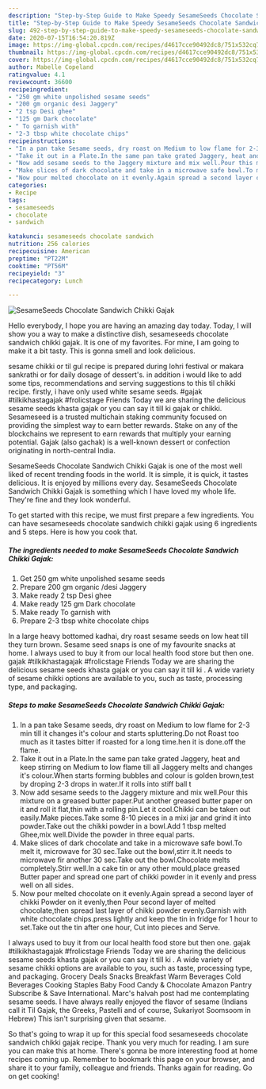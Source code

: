 ```yaml
---
description: "Step-by-Step Guide to Make Speedy SesameSeeds Chocolate Sandwich Chikki Gajak"
title: "Step-by-Step Guide to Make Speedy SesameSeeds Chocolate Sandwich Chikki Gajak"
slug: 492-step-by-step-guide-to-make-speedy-sesameseeds-chocolate-sandwich-chikki-gajak
date: 2020-07-15T16:54:20.819Z
image: https://img-global.cpcdn.com/recipes/d4617cce90492dc8/751x532cq70/sesameseeds-chocolate-sandwich-chikki-gajak-recipe-main-photo.jpg
thumbnail: https://img-global.cpcdn.com/recipes/d4617cce90492dc8/751x532cq70/sesameseeds-chocolate-sandwich-chikki-gajak-recipe-main-photo.jpg
cover: https://img-global.cpcdn.com/recipes/d4617cce90492dc8/751x532cq70/sesameseeds-chocolate-sandwich-chikki-gajak-recipe-main-photo.jpg
author: Mabelle Copeland
ratingvalue: 4.1
reviewcount: 36600
recipeingredient:
- "250 gm white unpolished sesame seeds"
- "200 gm organic desi Jaggery"
- "2 tsp Desi ghee"
- "125 gm Dark chocolate"
- " To garnish with"
- "2-3 tbsp white chocolate chips"
recipeinstructions:
- "In a pan take Sesame seeds, dry roast on Medium to low flame for 2-3 min till it changes it&#39;s colour and starts spluttering.Do not Roast too much as it tastes bitter if roasted for a long time.hen it is done.off the flame."
- "Take it out in a Plate.In the same pan take grated Jaggery, heat and keep stirring on Medium to low flame till all Jaggery melts and changes it&#39;s colour.When starts forming bubbles and colour is golden brown,test by droping 2-3 drops in water.If it rolls into stiff ball t"
- "Now add sesame seeds to the Jaggery mixture and mix well.Pour this mixture on a greased butter paper.Put another greased butter paper on it and roll it flat,thin with a rolling pin.Let it cool.Chikki can be taken out easily.Make pieces.Take some 8-10 pieces in a mixi jar and grind it into powder.Take out the chikki powder in a bowl.Add 1 tbsp melted Ghee,mix well.Divide the powder in three equal parts."
- "Make slices of dark chocolate and take in a microwave safe bowl.To melt it, microwave for 30 sec.Take out the bowl,stirr it.It needs to microwave fir another 30 sec.Take out the bowl.Chocolate melts completely.Stirr well.In a cake tin or any other mould,place greased Butter paper and spread one part of chikki powder in it evenly and press well on all sides."
- "Now pour melted chocolate on it evenly.Again spread a second layer of chikki Powder on it evenly,then Pour second layer of melted chocolate,then spread last layer of chikki powder evenly.Garnish with white chocolate chips.press lightly and keep the tin in fridge for 1 hour to set.Take out the tin after one hour, Cut into pieces and Serve."
categories:
- Recipe
tags:
- sesameseeds
- chocolate
- sandwich

katakunci: sesameseeds chocolate sandwich 
nutrition: 256 calories
recipecuisine: American
preptime: "PT22M"
cooktime: "PT56M"
recipeyield: "3"
recipecategory: Lunch

---
```



![SesameSeeds Chocolate Sandwich Chikki Gajak](https://img-global.cpcdn.com/recipes/d4617cce90492dc8/751x532cq70/sesameseeds-chocolate-sandwich-chikki-gajak-recipe-main-photo.jpg)

Hello everybody, I hope you are having an amazing day today. Today, I will show you a way to make a distinctive dish, sesameseeds chocolate sandwich chikki gajak. It is one of my favorites. For mine, I am going to make it a bit tasty. This is gonna smell and look delicious.

sesame chikki or til gul recipe is prepared during lohri festival or makara sankrathi or for daily dosage of dessert&#39;s. in addition i would like to add some tips, recommendations and serving suggestions to this til chikki recipe. firstly, i have only used white sesame seeds. #gajak #tilkikhastagajak #frolicstage Friends Today we are sharing the delicious sesame seeds khasta gajak or you can say it till ki gajak or chikki. Sesameseed is a trusted multichain staking community focused on providing the simplest way to earn better rewards. Stake on any of the blockchains we represent to earn rewards that multiply your earning potential. Gajak (also gachak) is a well-known dessert or confection originating in north-central India.

SesameSeeds Chocolate Sandwich Chikki Gajak is one of the most well liked of recent trending foods in the world. It is simple, it is quick, it tastes delicious. It is enjoyed by millions every day. SesameSeeds Chocolate Sandwich Chikki Gajak is something which I have loved my whole life. They're fine and they look wonderful.


To get started with this recipe, we must first prepare a few ingredients. You can have sesameseeds chocolate sandwich chikki gajak using 6 ingredients and 5 steps. Here is how you cook that.

<!--inarticleads1-->

##### The ingredients needed to make SesameSeeds Chocolate Sandwich Chikki Gajak:

1. Get 250 gm white unpolished sesame seeds
1. Prepare 200 gm organic /desi Jaggery
1. Make ready 2 tsp Desi ghee
1. Make ready 125 gm Dark chocolate
1. Make ready  To garnish with
1. Prepare 2-3 tbsp white chocolate chips


In a large heavy bottomed kadhai, dry roast sesame seeds on low heat till they turn brown. Sesame seed snaps is one of my favourite snacks at home. I always used to buy it from our local health food store but then one. gajak #tilkikhastagajak #frolicstage Friends Today we are sharing the delicious sesame seeds khasta gajak or you can say it till ki . A wide variety of sesame chikki options are available to you, such as taste, processing type, and packaging. 

<!--inarticleads2-->

##### Steps to make SesameSeeds Chocolate Sandwich Chikki Gajak:

1. In a pan take Sesame seeds, dry roast on Medium to low flame for 2-3 min till it changes it&#39;s colour and starts spluttering.Do not Roast too much as it tastes bitter if roasted for a long time.hen it is done.off the flame.
1. Take it out in a Plate.In the same pan take grated Jaggery, heat and keep stirring on Medium to low flame till all Jaggery melts and changes it&#39;s colour.When starts forming bubbles and colour is golden brown,test by droping 2-3 drops in water.If it rolls into stiff ball t
1. Now add sesame seeds to the Jaggery mixture and mix well.Pour this mixture on a greased butter paper.Put another greased butter paper on it and roll it flat,thin with a rolling pin.Let it cool.Chikki can be taken out easily.Make pieces.Take some 8-10 pieces in a mixi jar and grind it into powder.Take out the chikki powder in a bowl.Add 1 tbsp melted Ghee,mix well.Divide the powder in three equal parts.
1. Make slices of dark chocolate and take in a microwave safe bowl.To melt it, microwave for 30 sec.Take out the bowl,stirr it.It needs to microwave fir another 30 sec.Take out the bowl.Chocolate melts completely.Stirr well.In a cake tin or any other mould,place greased Butter paper and spread one part of chikki powder in it evenly and press well on all sides.
1. Now pour melted chocolate on it evenly.Again spread a second layer of chikki Powder on it evenly,then Pour second layer of melted chocolate,then spread last layer of chikki powder evenly.Garnish with white chocolate chips.press lightly and keep the tin in fridge for 1 hour to set.Take out the tin after one hour, Cut into pieces and Serve.


I always used to buy it from our local health food store but then one. gajak #tilkikhastagajak #frolicstage Friends Today we are sharing the delicious sesame seeds khasta gajak or you can say it till ki . A wide variety of sesame chikki options are available to you, such as taste, processing type, and packaging. Grocery Deals Snacks Breakfast Warm Beverages Cold Beverages Cooking Staples Baby Food Candy &amp; Chocolate Amazon Pantry Subscribe &amp; Save International. Marc&#39;s halvah post had me contemplating sesame seeds. I have always really enjoyed the flavor of sesame (Indians call it Til Gajak, the Greeks, Pastelli and of course, Sukariyot Soomsoom in Hebrew) This isn&#39;t surprising given that sesame. 

So that's going to wrap it up for this special food sesameseeds chocolate sandwich chikki gajak recipe. Thank you very much for reading. I am sure you can make this at home. There's gonna be more interesting food at home recipes coming up. Remember to bookmark this page on your browser, and share it to your family, colleague and friends. Thanks again for reading. Go on get cooking!

